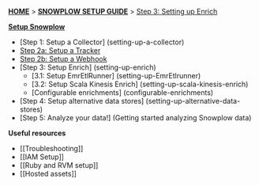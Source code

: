 [**HOME**](Home) > [**SNOWPLOW SETUP GUIDE**](Setting-up-Snowplow) > [Step 3: Setting up Enrich](Setting-up-enrich)


[**Setup Snowplow**](Setting-up-Snowplow)  

- [Step 1: Setup a Collector] (setting-up-a-collector)  
- [Step 2a: Setup a Tracker](Setting-up-a-Tracker)  
- [Step 2b: Setup a Webhook](Setting-up-a-Webhook)  
- [Step 3: Setup Enrich] (setting-up-enrich)  
  - [3.1: Setup EmrEtlRunner] (setting-up-EmrEtlrunner)
  - [3.2: Setup Scala Kinesis Enrich] (setting-up-scala-kinesis-enrich)
  - [Configurable enrichments] (configurable-enrichments)
- [Step 4: Setup alternative data stores] (setting-up-alternative-data-stores)  
- [Step 5: Analyze your data!] (Getting started analyzing Snowplow data)  

**Useful resources**  

- [[Troubleshooting]]  
- [[IAM Setup]]  
- [[Ruby and RVM setup]]  
- [[Hosted assets]]  
